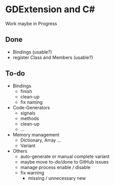 # GDExtension and C#

Work maybe in Progress

## Done

- Bindings (usable?)
- register Class and Members (usable?)

## To-do

- Bindings
	- finish
	- clean-up
	- fix naming
- Code-Generators
	- signals
	- methods
	- clean-up
	- ...
- Memory management
	- Dictionary, Array ...
	- Variant
- Others
	- auto-generate or manual complete variant
	- maybe move to-do/done to GitHub issues
	- manage process enable / disable
	- fix warning
		- missing / unnecessary new
